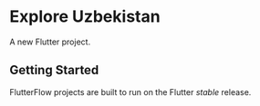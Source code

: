 # Explore Uzbekistan

A new Flutter project.

## Getting Started

FlutterFlow projects are built to run on the Flutter _stable_ release.
